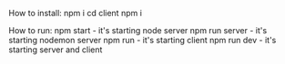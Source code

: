 How to install:
    npm i
    cd client 
    npm i

How to run:
    npm start - it's starting node server
    npm run server - it's starting nodemon server
    npm run  - it's starting client
    npm run dev - it's starting server and client